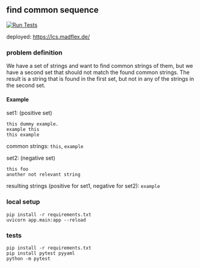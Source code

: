 ## find common sequence

[![Run Tests](https://github.com/mfa/longest-common-sequence/actions/workflows/tests.yaml/badge.svg)](https://github.com/mfa/longest-common-sequence/actions/workflows/tests.yaml)

deployed: https://lcs.madflex.de/


### problem definition

We have a set of strings and want to find common strings of them,
but we have a second set that should not match the found common strings.
The result is a string that is found in the first set, but not in any of the strings in the second set.

#### Example

set1: (positive set)
```
this dummy example.
example this
this example
```

common strings: ``this``, ``example``

set2: (negative set)
```
this foo
another not relevant string
```

resulting strings (positive for set1, negative for set2): ``example``


### local setup

```
pip install -r requirements.txt
uvicorn app.main:app --reload
```


### tests

```
pip install -r requirements.txt
pip install pytest pyyaml
python -m pytest
```
